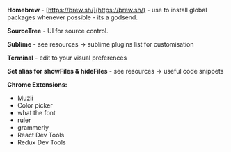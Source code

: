 **Homebrew** - [https://brew.sh/](https://brew.sh/) - use to install global packages whenever possible - its a godsend.

**SourceTree** - UI for source control.

**Sublime** - see resources -&gt; sublime plugins list for customisation

**Terminal** - edit to your visual preferences

**Set alias for showFiles & hideFiles** - see resources -&gt; useful code snippets

**Chrome Extensions:**

* Muzli
* Color picker
* what the font
* ruler
* grammerly
* React Dev Tools
* Redux Dev Tools



